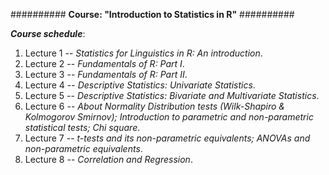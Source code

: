 ########## **Course: "Introduction to Statistics in R"** ##########

***Course schedule***:

1. Lecture 1 -- *Statistics for Linguistics in R: An introduction*.
2. Lecture 2 -- *Fundamentals of R: Part I*.
3. Lecture 3 -- *Fundamentals of R: Part II*.
4. Lecture 4 -- *Descriptive Statistics: Univariate Statistics*.
5. Lecture 5 -- *Descriptive Statistics: Bivariate and Multivariate Statistics*.
6. Lecture 6 -- *About Normality Distribution tests (Wilk-Shapiro & Kolmogorov Smirnov); Introduction to parametric and non-parametric*                   *statistical tests; Chi square*.
7. Lecture 7 -- *t-tests and its non-parametric equivalents; ANOVAs and non-parametric equivalents*.
8. Lecture 8 -- *Correlation and Regression*.
